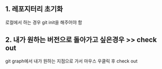 ## 1. 레포지터리 초기화
로컬에서 하는 경우 git init을 해주어야 함

## 2. 내가 원하는 버전으로 돌아가고 싶은경우 >> check out
git graph에서 내가 원하는 지점으로 가서 마우스 우클릭 후 check out 